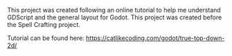 This project was created following an online tutorial to help me understand GDScript and the general layout for Godot. This project was created before the Spell Crafting project.

Tutorial can be found here: https://catlikecoding.com/godot/true-top-down-2d/
